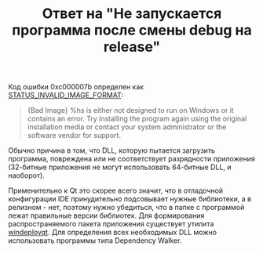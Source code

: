 ﻿---
title: "Ответ на \"Не запускается программа после смены debug на release\""
se.owner.user_id: 240512
se.owner.display_name: "MSDN.WhiteKnight"
se.owner.link: "https://ru.stackoverflow.com/users/240512/msdn-whiteknight"
se.answer_id: 791813
se.question_id: 626160
se.post_type: answer
se.score: 1
se.is_accepted: False
---
<p>Код ошибки 0xc000007b определен как <a href="https://msdn.microsoft.com/en-us/library/cc704588.aspx" rel="nofollow noreferrer">STATUS_INVALID_IMAGE_FORMAT</a>:</p>

<blockquote>
  <p>{Bad Image} %hs is either not designed to run on Windows or it
  contains an error. Try installing the program again using the original
  installation media or contact your system administrator or the
  software vendor for support.</p>
</blockquote>

<p>Обычно причина в том, что DLL, которую пытается загрузить программа, повреждена или не соответствует разрядности приложения (32-битные приложения не могут использовать 64-битные DLL, и наоборот). </p>

<p>Применительно к Qt это скорее всего значит, что в отладочной конфигурации IDE принудительно подсовывает нужные библиотеки, а в релизном - нет, поэтому нужно убедиться, что в папке с программой лежат правильные версии библиотек. Для формирования распространяемого пакета приложения существует утилита <a href="http://doc.qt.io/qt-5/windows-deployment.html" rel="nofollow noreferrer">windeployqt</a>. Для определения всех необходимых DLL можно использовать программы типа Dependency Walker.</p>
